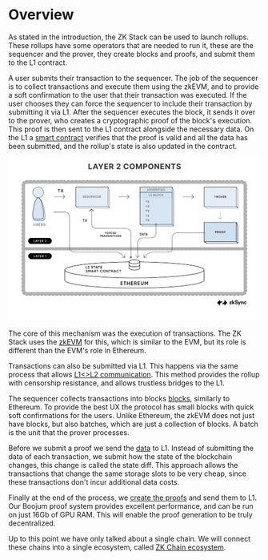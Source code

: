 # Overview

As stated in the introduction, the ZK Stack can be used to launch rollups. These rollups have some operators that are
needed to run it, these are the sequencer and the prover, they create blocks and proofs, and submit them to the L1
contract.

A user submits their transaction to the sequencer. The job of the sequencer is to collect transactions and execute them
using the zkEVM, and to provide a soft confirmation to the user that their transaction was executed. If the user chooses
they can force the sequencer to include their transaction by submitting it via L1. After the sequencer executes the
block, it sends it over to the prover, who creates a cryptographic proof of the block's execution. This proof is then
sent to the L1 contract alongside the necessary data. On the L1 a [smart contract](./l1_smart_contracts.md) verifies
that the proof is valid and all the data has been submitted, and the rollup's state is also updated in the contract.

![Components](./img/L2_Components.png)

The core of this mechanism was the execution of transactions. The ZK Stack uses the
[zkEVM](./era_vm_specification/README.md) for this, which is similar to the EVM, but its role is different than the
EVM's role in Ethereum.

Transactions can also be submitted via L1. This happens via the same process that allows
[L1<>L2 communication](./contracts/settlement_contracts/priority_queue/processing_of_l1-l2_txs.md). This method provides
the rollup with censorship resistance, and allows trustless bridges to the L1.

The sequencer collects transactions into blocks
[blocks](./contracts/l2_system_contracts/batches_and_blocks_on_zksync.md), similarly to Ethereum. To provide the best UX
the protocol has small blocks with quick soft confirmations for the users. Unlike Ethereum, the zkEVM does not just have
blocks, but also batches, which are just a collection of blocks. A batch is the unit that the prover processes.

Before we submit a proof we send the [data](./contracts/settlement_contracts/data_availability/README.md) to L1. Instead
of submitting the data of each transaction, we submit how the state of the blockchain changes, this change is called the
state diff. This approach allows the transactions that change the same storage slots to be very cheap, since these
transactions don't incur additional data costs.

Finally at the end of the process, we [create the proofs](./prover/README.md) and send them to L1. Our Boojum proof
system provides excellent performance, and can be run on just 16Gb of GPU RAM. This will enable the proof generation to
be truly decentralized.

Up to this point we have only talked about a single chain. We will connect these chains into a single ecosystem, called
[ZK Chain ecosystem](./contracts/chain_management/overview.md).
